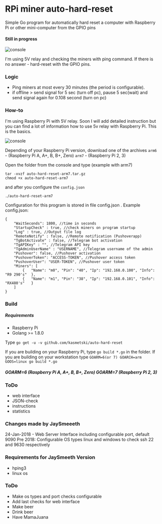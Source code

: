 # RPi miner auto-hard-reset
Simple Go program for automatically hard reset a computer with Raspberry Pi or other mini-computer from the GPIO pins
#### Still in progress

![console](docs/screenshot.png)

I'm using 5V relay and checking the miners with ping command. If there is no answer - hard-reset with the GPIO pins.

### Logic
 * Ping miners at most every 30 minutes (the period is configurable).
 * if offline > send signal for 5 sec (turn off pc), pause 5 sec(wait) and send signal again for 0.108 second (turn on pc)

### How-to
I'm using Raspberry Pi with 5V relay. Soon I will add detailed instruction but you can find a lot of information how to use 5v relay with Raspberry Pi. This is the basics.

![console](docs/raspberrypi-5v-relay.jpeg)

Depending of your Raspberry Pi version, download one of the archives
`arm6` - (Raspberry Pi A, A+, B, B+, Zero)
`arm7` - (Raspberry Pi 2, 3)

Open the folder from the console and type (example with arm7)

```
tar -xvzf auto-hard-reset-arm7.tar.gz
chmod +x auto-hard-reset-arm7
```
and after you configure the `config.json`
```
./auto-hard-reset-arm7
```

Configuration for this program is stored in file config.json .
Example config.json:
```
{
    "WaitSeconds": 1800, //time in seconds 
    "StartupCheck" : true, //check miners on program startup
    "Log" : true, //Output file log
    "RemoteNotify" : false, //Remote notification (Pushoverapp)
    "TgBotActivate" : false, //Telegram bot activation
    "TgAPIKey" : "", //Telegram API key
    "TgAdminUserName" : "USERNAME", //Telegram username of the admin
    "Pushover": false, //Pushover activation
    "PushoverToken": "ACCESS-TOKEN", //Pushover access token
    "PushoverUser": "USER-TOKEN", //Pushover user token
    "Miners": [
        {   "Name": "m0", "Pin": "40", "Ip": "192.168.0.100", "Info": "R9 290's"  },    
        {   "Name": "m1", "Pin": "38", "Ip": "192.168.0.101", "Info": "RX480's"   }      
    ]
}
```

### Build
##### Requirements
* Raspberry Pi
* Golang >= 1.8.0

Type `go get -u -v github.com/kasmetski/auto-hard-reset`

If you are building on your Raspberry Pi, type `go build *.go` in the folder.
If you are building on your workstation type `GOARM=6(or 7) GOARCH=arm GOOS=linux go build *.go`
##### GOARM=6 (Raspberry Pi A, A+, B, B+, Zero) GOARM=7 (Raspberry Pi 2, 3)

### ToDo
* web interface
* JSON-check
* instructions
* statistics


### Changes made by JaySmeeeth
24-Jan-2018 - Web Server Interface including configurable port, default 9090
Pre 2018: Configurable OS types linux and windows to check ssh 22 and 9630 respectively

### Requirements for JaySmeeth Version
* hping3
* linux os

### ToDo
* Make os types and port checks configurable
* Add last checks for web interface
* Make beer
* Drink beer
* Have MamaJuana
